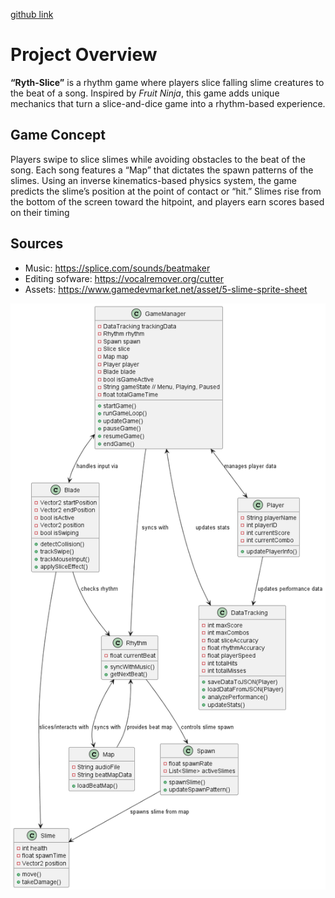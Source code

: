 [github link](https://github.com/taamtera/Ryth-Slice)

# Project Overview

**“Ryth-Slice”** is a rhythm game where players slice falling slime creatures to the beat of a song. Inspired by *Fruit Ninja*, this game adds unique mechanics that turn a slice-and-dice game into a rhythm-based experience.

## Game Concept

Players swipe to slice slimes while avoiding obstacles to the beat of the song. Each song features a “Map” that dictates the spawn patterns of the slimes. Using an inverse kinematics-based physics system, the game predicts the slime’s position at the point of contact or “hit.” 
Slimes rise from the bottom of the screen toward the hitpoint, and players earn scores based on their timing

## Sources
- Music: https://splice.com/sounds/beatmaker
- Editing sofware: https://vocalremover.org/cutter
- Assets: https://www.gamedevmarket.net/asset/5-slime-sprite-sheet

![Uml Class Diagram](https://github.com/taamtera/Ryth-Slice/blob/main/out/diagram/diagram.png?raw=true)